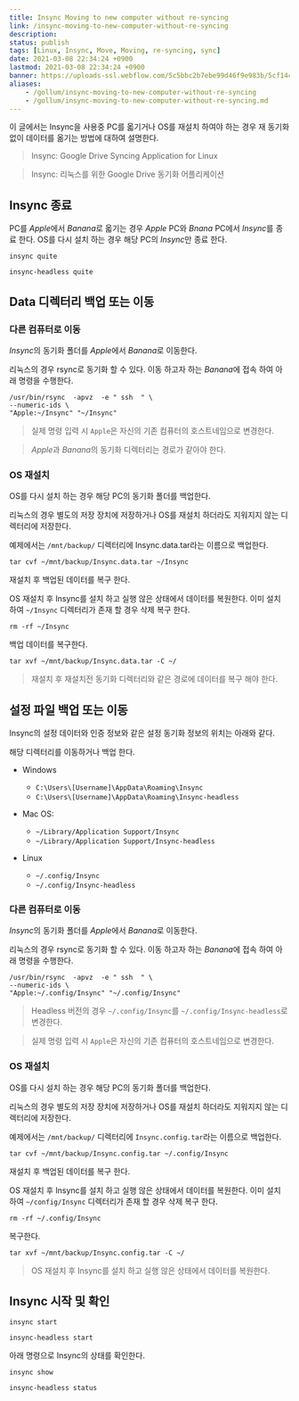 ```yaml
---
title: Insync Moving to new computer without re-syncing
link: /insync-moving-to-new-computer-without-re-syncing
description: 
status: publish
tags: [Linux, Insync, Move, Moving, re-syncing, sync]
date: 2021-03-08 22:34:24 +0900
lastmod: 2021-03-08 22:34:24 +0900
banner: https://uploads-ssl.webflow.com/5c5bbc2b7ebe99d46f9e983b/5cf14ca1fb8dd08aa53a2e58_InsyncSignIn.png
aliases:
    - /gollum/insync-moving-to-new-computer-without-re-syncing
    - /gollum/insync-moving-to-new-computer-without-re-syncing.md
---
```


이 글에서는 Insync을 사용중 PC를 옯기거나 OS를 재설치 하여야 하는 경우 재 동기화 없이 데이터를 옮기는 방법에 대하여 설명한다. 

> Insync: Google Drive Syncing Application for Linux

> Insync: 리눅스를 위한 Google Drive 동기화 어플리케이션


## Insync 종료

PC를 *Apple*에서 *Banana*로 옯기는 경우 *Apple* PC와 *Bnana* PC에서 *Insync*를 종료 한다. 
OS를 다시 설치 하는 경우 해당 PC의 *Insync*만 종료 한다. 


```
insync quite
```

```
insync-headless quite
```

## Data 디렉터리 백업 또는 이동

### 다른 컴퓨터로 이동  
*Insync*의 동기화 폴더를 *Apple*에서 *Banana*로 이동한다. 

리눅스의 경우 rsync로  동기화 할 수 있다. 이동 하고자 하는 *Banana*에 접속 하여 아래 명령을 수행한다. 


```
/usr/bin/rsync  -apvz  -e " ssh  " \
--numeric-ids \
"Apple:~/Insync" "~/Insync" 
```
>  실제 명령 입력 시 `Apple`은 자신의 기존 컴퓨터의 호스트네임으로 변경한다.

> *Apple*과 *Banana*의 동기화 디렉터리는 경로가 같아야 한다. 

<!--more-->

### OS 재설치
OS를 다시 설치 하는 경우 해당 PC의 동기화 폴더를 백업한다. 

리눅스의 경우 별도의 저장 장치에 저장하거나 OS를 재설치 하더라도 지워지지 않는 디렉터리에 저장한다. 

예제에서는 `/mnt/backup/` 디렉터리에 Insync.data.tar라는 이름으로 백업한다. 

```
tar cvf ~/mnt/backup/Insync.data.tar ~/Insync
```

재설치 후 백업된 데이터를 복구 한다.

OS 재설치 후 Insync를 설치 하고 실행 않은 상태에서 데이터를 복원한다. 이미 설치 하여 `~/Insync` 디렉터리가 존재 할 경우 삭제 복구 한다. 


```
rm -rf ~/Insync
```

백업 데이터를 복구한다. 

```
tar xvf ~/mnt/backup/Insync.data.tar -C ~/
```

> 재설치 후 재설치전 동기화 디렉터리와 같은 경로에 데이터를 복구 해야 한다. 

## 설정 파일 백업 또는 이동

Insync의 설정 데이터와 인증 정보와 같은 설정 동기화 정보의 위치는 아래와 같다. 

해당 디렉터리를 이동하거나 백업 한다. 


* Windows
    
    * `C:\Users\[Username]\AppData\Roaming\Insync`
    * `C:\Users\[Username]\AppData\Roaming\Insync-headless`

* Mac OS:
  
    * `~/Library/Application Support/Insync`
    * `~/Library/Application Support/Insync-headless`

* Linux

    * `~/.config/Insync`
    * `~/.config/Insync-headless`


### 다른 컴퓨터로 이동

 *Insync*의 동기화 폴더를 *Apple*에서 *Banana*로 이동한다. 

리눅스의 경우 rsync로  동기화 할 수 있다. 이동 하고자 하는 *Banana*에 접속 하여 아래 명령을 수행한다. 


```
/usr/bin/rsync  -apvz  -e " ssh  " \
--numeric-ids \
"Apple:~/.config/Insync" "~/.config/Insync" 
```

> Headless 버전의 경우 `~/.config/Insync`를 `~/.config/Insync-headless`로 변경한다. 

> 실제 명령 입력 시 `Apple`은 자신의 기존 컴퓨터의 호스트네임으로 변경한다.


### OS 재설치
OS를 다시 설치 하는 경우 해당 PC의 동기화 폴더를 백업한다. 

리눅스의 경우 별도의 저장 장치에 저장하거나 OS를 재설치 하더라도 지워지지 않는 디렉터리에 저장한다. 

예제에서는 `/mnt/backup/` 디렉터리에 `Insync.config.tar`라는 이름으로 백업한다. 

```
tar cvf ~/mnt/backup/Insync.config.tar ~/.config/Insync
```

재설치 후 백업된 데이터를 복구 한다.


OS 재설치 후 Insync를 설치 하고 실행 않은 상태에서 데이터를 복원한다. 이미 설치 하여 `~/config/Insync` 디렉터리가 존재 할 경우 삭제 복구 한다. 

```
rm -rf ~/.config/Insync
```

복구한다. 
```
tar xvf ~/mnt/backup/Insync.config.tar -C ~/
```

> OS 재설치 후 Insync를 설치 하고 실행 않은 상태에서 데이터를 복원한다. 


## Insync 시작 및 확인


```
insync start
```

```
insync-headless start
```

아래 명령으로 Insync의 상태를 확인한다. 

```
insync show
```

```
insync-headless status
```